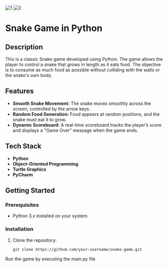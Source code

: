 ![1](https://github.com/user-attachments/assets/fe6b3880-760c-4d66-85bd-5d8dc669b08e)
![2](https://github.com/user-attachments/assets/463693c1-f269-45c1-9488-6d8dda970afc)

# Snake Game in Python

## Description

This is a classic Snake game developed using Python. The game allows the player to control a snake that grows in length as it eats food. The objective is to consume as much food as possible without colliding with the walls or the snake's own body.

## Features

- **Smooth Snake Movement:** The snake moves smoothly across the screen, controlled by the arrow keys.
- **Random Food Generation:** Food appears at random positions, and the snake must eat it to grow.
- **Dynamic Scoreboard:** A real-time scoreboard tracks the player’s score and displays a "Game Over" message when the game ends.

## Tech Stack

- **Python**
- **Object-Oriented Programming**
- **Turtle Graphics**
- **PyCharm**

## Getting Started

### Prerequisites

- Python 3.x installed on your system.


### Installation

1. Clone the repository:
   ```
   git clone https://github.com/your-username/snake-game.git
Run the game by executing the main.py file   
